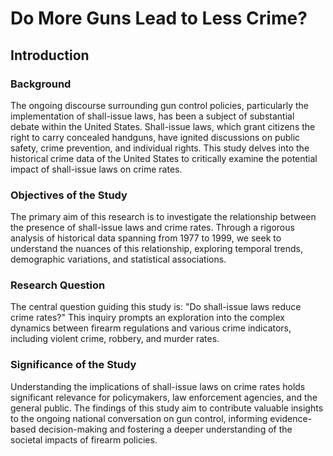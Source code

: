 # Do More Guns Lead to Less Crime?

## Introduction

### Background
The ongoing discourse surrounding gun control policies, particularly the implementation of shall-issue laws, has been a subject of substantial debate within the United States. Shall-issue laws, which grant citizens the right to carry concealed handguns, have ignited discussions on public safety, crime prevention, and individual rights. This study delves into the historical crime data of the United States to critically examine the potential impact of shall-issue laws on crime rates.

### Objectives of the Study
The primary aim of this research is to investigate the relationship between the presence of shall-issue laws and crime rates. Through a rigorous analysis of historical data spanning from 1977 to 1999, we seek to understand the nuances of this relationship, exploring temporal trends, demographic variations, and statistical associations.

### Research Question
The central question guiding this study is: "Do shall-issue laws reduce crime rates?" This inquiry prompts an exploration into the complex dynamics between firearm regulations and various crime indicators, including violent crime, robbery, and murder rates.

### Significance of the Study
Understanding the implications of shall-issue laws on crime rates holds significant relevance for policymakers, law enforcement agencies, and the general public. The findings of this study aim to contribute valuable insights to the ongoing national conversation on gun control, informing evidence-based decision-making and fostering a deeper understanding of the societal impacts of firearm policies.
